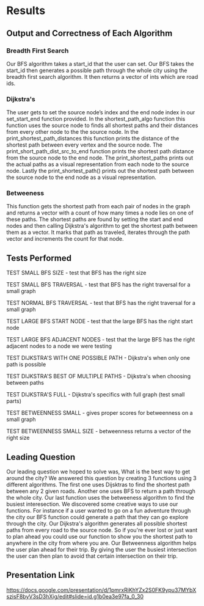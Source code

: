 # Results

## Output and Correctness of Each Algorithm

### Breadth First Search 

Our BFS algorithm takes a start_id that the user can set. Our BFS takes the start_id then generates a possible path through the whole city using the breadth first search algorithm. It then returns a vector of ints which are road ids.  


### Dijkstra's

The user gets to set the source node’s index and the end node index in our set_start_end function provided. In the shortest_path_algo function this function uses the source node to finds all shortest paths and their distances from every other node to the the source node. In the print_shortest_path_distances this function prints the distance of the shortest path between every vertex and the source node. The print_short_path_dist_src_to_end function prints the shortest path distance from the source node to the end node. The print_shortest_paths prints out the actual paths as a visual representation from each node to the source node. Lastly the print_shortest_path() prints out the shortest path between the source node to the end node as a visual representation.

### Betweeness 

This function gets the shortest path from each pair of nodes in the graph and returns a vector with a count of how many times a node lies on one of these paths. The shortest paths are found by setting the start and end nodes and then calling Dijkstra's algorithm to get the shortest path between them as a vector. It marks that path as traveled, iterates through the path vector and increments the count for that node.

## Tests Performed
TEST SMALL BFS SIZE - test that BFS has the right size

TEST SMALL BFS TRAVERSAL - test that BFS has the right traversal for a small graph

TEST NORMAL BFS TRAVERSAL - test that BFS has the right traversal for a small graph

TEST LARGE BFS START NODE - test that the large BFS has the right start node

TEST LARGE BFS ADJACENT NODES - test that the large BFS has the right adjacent nodes to a node we were testing

TEST DIJKSTRA'S WITH ONE POSSIBLE PATH - Dijkstra's when only one path is possible

TEST DIJKSTRA'S BEST OF MULTIPLE PATHS - Dijkstra's when choosing between paths

TEST DIJKSTRA'S FULL - Dijkstra's specifics with full graph (test small parts)

TEST BETWEENNESS SMALL - gives proper scores for betweenness on a small graph

TEST BETWEENNESS SMALL SIZE - betweenness returns a vector of the right size

## Leading Question 

Our leading question we hoped to solve was, What is the best way to get around the city? We answered this question by creating 3 functions using 3 different algorithms. The first one uses Dijsktras to find the shortest path between any 2 given roads. Another one uses BFS to return a path through the whole city. Our last function uses the betweeness algorithm to find the busiest interesection. We discovered some creative ways to use our functions. For instance if a user wanted to go on a fun adventure through the city our BFS function could generate a path that they can go explore through the city. Our Dijkstra's algorithm generates all possible shortest paths from every road to the source node. So if you're ever lost or just want to plan ahead you could use our function to show you the shortest path to anywhere in the city from where you are. Our Betweenness algorithm helps the user plan ahead for their trip. By giving the user the busiest intersection the user can then plan to avoid that certain intersection on their trip.


## Presentation Link
https://docs.google.com/presentation/d/1pmrxRiKhYZx2S0FK9ypu37MYbXszisF8byV3sD3hXig/edit#slide=id.g1b0ea3e97fa_0_30






